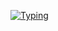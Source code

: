 [![Typing](https://readme-typing-svg.demolab.com?font=Fira+Code&weight=600&size=24&duration=3200&pause=1000&color=4493f8&width=435&lines=Hi,+I'm+driversline!;Got+questions?;Hit+me+up+on+Discord+💬)](https://discord.com/users/1206587994576912416)
